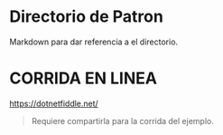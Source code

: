 
# Directorio de Patron
Markdown para dar referencia a el directorio.

# CORRIDA EN LINEA
https://dotnetfiddle.net/
> Requiere compartirla para la corrida del ejemplo.
